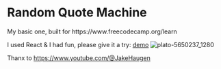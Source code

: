 <h1>Random Quote Machine</h1>
My basic one, built for https://www.freecodecamp.org/learn

I used React & I had fun, please give it a try: [demo](https://astonef.github.io/r_q_m/)
![plato-5650237_1280](https://user-images.githubusercontent.com/87166263/203566352-adade2e7-4f21-45a2-b7bc-e9bc949cf162.png)

Thanx to https://www.youtube.com/@JakeHaugen
